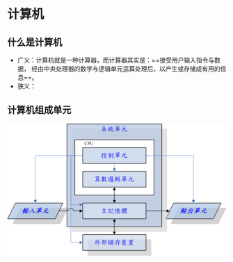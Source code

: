 # 计算机

## 什么是计算机

* 广义：计算机就是一种计算器，而计算器其实是：==接受用户输入指令与数据， 经由中央处理器的数学与逻辑单元运算处理后，以产生或存储成有用的信息==。
* 狭义：

## 计算机组成单元

![1552549546411](assets/1552549546411.png)


